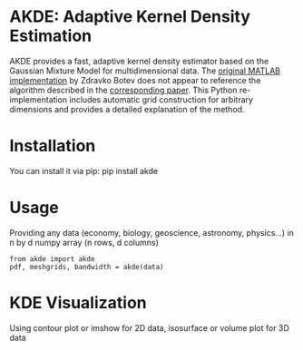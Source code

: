 ﻿# AKDE: Adaptive Kernel Density Estimation

AKDE provides a fast, adaptive kernel density estimator based on the Gaussian Mixture Model for multidimensional data. The [original MATLAB implementation][matlab] by Zdravko Botev does not appear to reference the algorithm described in the [corresponding paper][paper]. This Python re-implementation includes automatic grid construction for arbitrary dimensions and provides a detailed explanation of the method.

# Installation

You can install it via pip:  pip install akde

# Usage
Providing any data (economy, biology, geoscience, astronomy, physics...) in n by d numpy array (n rows, d columns)
```
from akde import akde
pdf, meshgrids, bandwidth = akde(data)

```

# KDE Visualization
Using contour plot or imshow for 2D data, isosurface or volume plot for 3D data


[matlab]: https://www.mathworks.com/matlabcentral/fileexchange/58312-kernel-density-estimator-for-high-dimensions
[paper]: https://dx.doi.org/10.1214/10-AOS799

